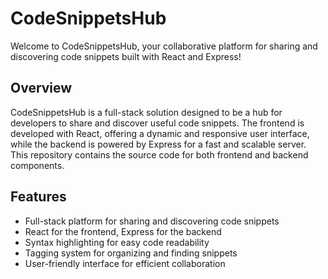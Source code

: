 # CodeSnippetsHub

Welcome to CodeSnippetsHub, your collaborative platform for sharing and discovering code snippets built with React and Express!

## Overview

CodeSnippetsHub is a full-stack solution designed to be a hub for developers to share and discover useful code snippets. The frontend is developed with React, offering a dynamic and responsive user interface, while the backend is powered by Express for a fast and scalable server. This repository contains the source code for both frontend and backend components.

## Features

- Full-stack platform for sharing and discovering code snippets
- React for the frontend, Express for the backend
- Syntax highlighting for easy code readability
- Tagging system for organizing and finding snippets
- User-friendly interface for efficient collaboration
